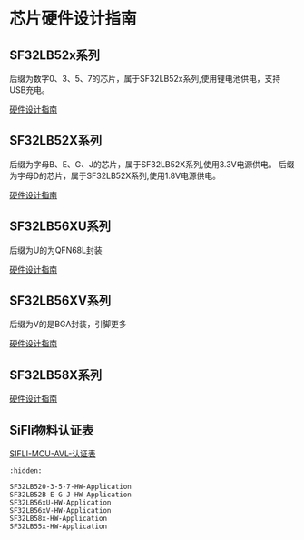 # 芯片硬件设计指南

## SF32LB52x系列

后缀为数字0、3、5、7的芯片，属于SF32LB52x系列,使用锂电池供电，支持USB充电。

[硬件设计指南](/hardware/SF32LB520-3-5-7-HW-Application)

## SF32LB52X系列
后缀为字母B、E、G、J的芯片，属于SF32LB52X系列,使用3.3V电源供电。
后缀为字母D的芯片，属于SF32LB52X系列,使用1.8V电源供电。

[硬件设计指南](/hardware/SF32LB52B-E-G-J-HW-Application)


## SF32LB56XU系列

后缀为U的为QFN68L封装

[硬件设计指南](/hardware/SF32LB56xU-HW-Application)

## SF32LB56XV系列

后缀为V的是BGA封装，引脚更多

[硬件设计指南](/hardware/SF32LB56xV-HW-Application)

## SF32LB58X系列

[硬件设计指南](/hardware/SF32LB58x-HW-Application)

## SiFli物料认证表

[SIFLI-MCU-AVL-认证表](https://downloads.sifli.com/hardware/files/documentation/SIFLI-MCU-AVL-%E8%AE%A4%E8%AF%81%E8%A1%A8-V0.2-20250716.xlsx?)

```{toctree}
:hidden:

SF32LB520-3-5-7-HW-Application
SF32LB52B-E-G-J-HW-Application
SF32LB56xU-HW-Application
SF32LB56xV-HW-Application
SF32LB58x-HW-Application
SF32LB55x-HW-Application

```
